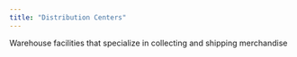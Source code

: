 ```yaml
---
title: "Distribution Centers"
---
```

Warehouse facilities that specialize in collecting and shipping merchandise

